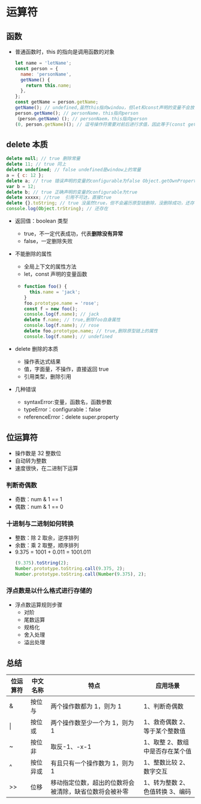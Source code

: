 # 运算符

## 函数

- 普通函数时，this 的指向是调用函数的对象
  ```js
  let name = 'letName';
  const person = {
    name: 'personName',
    getName() {
      return this.name;
    },
  };
  const getName = person.getName;
  getName(); // undefined,虽然this指向windou，但let和const声明的变量不会放在全局对象上
  person.getName(); // personName，this指向person
  （person.getName）(); // personNaem，this指向person
  (0, person.getName)(); // 逗号操作符需要对前后进行求值，因此等于(const getName=person.getName)() undefined
  ```

## delete 本质

```js
delete null; // true 删除常量
delete 11; // true 同上
delete undefined; // false undefined是window上的常量
a = { c: 12 };
delete a; // true 错误声明的变量的configurable为false Object.getOwnPropertyDescriptor(window,'a')
var b = 12;
delete b; // true 正确声明的变量的configurable为true
delete xxxxx; //true  引用不可达，直接true
delete {}.toString; // true 没虽然true，但不会遍历原型链删除，没删除成功，还存在
console.log(Object.trString); // 还存在
```

- 返回值：boolean 类型
  - true，不一定代表成功，代表**删除没有异常**
  - false，一定删除失败
- 不能删除的属性

  - 全局上下文的属性方法
  - let，const 声明的变量函数
  - ```js
    function foo() {
      this.name = 'jack';
    }
    foo.prototype.name = 'rose';
    const f = new foo();
    console.log(f.name); // jack
    delete f.name; // true,删除foo自身属性
    console.log(f.name); // rose
    delete foo.prototype.name; // true,删除原型链上的属性
    console.log(f.name); // undefined
    ```

- delete 删除的本质

  - 操作表达式结果
  - 值，字面量，不操作，直接返回 true
  - 引用类型，删除引用

- 几种错误
  - syntaxError:变量，函数名，函数参数
  - typeError：configurable：false
  - referenceError：delete super.property

## 位运算符

- 操作数是 32 整数位
- 自动转为整数
- 速度很快，在二进制下运算

### 判断奇偶数

- 奇数：num & 1 == 1
- 偶数：num & 1 == 0

### 十进制与二进制如何转换

- 整数：除 2 取余，逆序排列
- 余数：乘 2 取整，顺序排列
- 9.375 = 1001 + 0.011 = 1001.011
  ```js
  (9.375).toString(2);
  Number.prototype.toString.call(9.375, 2);
  Number.prototype.toString.call(Number(9.375), 2);
  ```

### 浮点数是以什么格式进行存储的

- 浮点数运算规则步骤
  - 对阶
  - 尾数运算
  - 规格化
  - 舍入处理
  - 溢出处理

## 总结

| 位运算符 | 中文名称 | 特点                                                   | 应用场景                        |
| -------- | -------- | ------------------------------------------------------ | ------------------------------- |
| &        | 按位与   | 两个操作数都为 1，则为 1                               | 1、判断奇偶数                   |
| \|       | 按位或   | 两个操作数至少一个为 1，则为 1                         | 1、救奇偶数 2、等于某个整数值   |
| ~        | 按位非   | 取反-1、-x-1                                           | 1、取整 2、数组中是否存在某个值 |
| ^        | 按位异或 | 有且只有一个操作数为 1，则为 1                         | 1、整数比较 2、数字交互         |
| \>\>     | 位移     | 移动指定位数，超出的位数将会被清除，缺省位数将会被补零 | 1、转为整数 2、色值转换 3、编码 |
